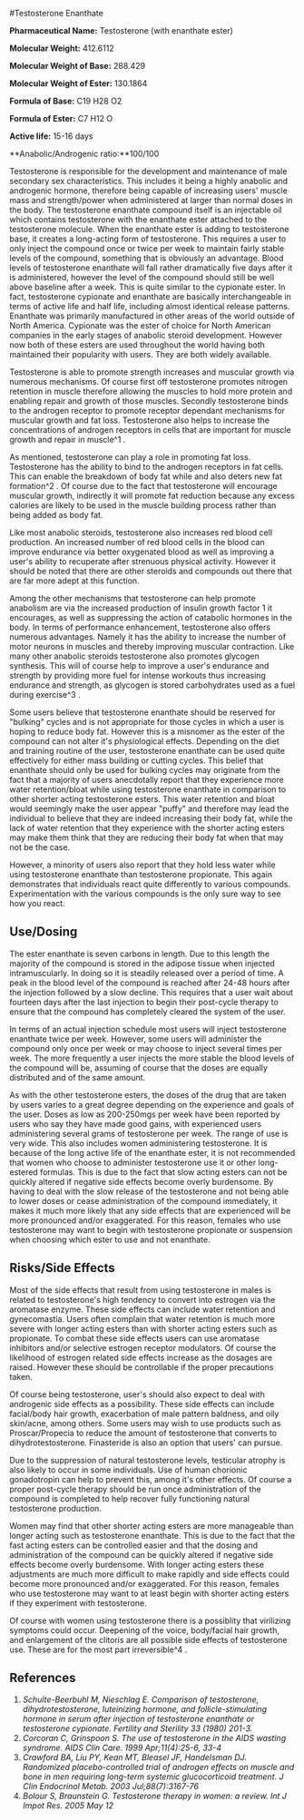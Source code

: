 #Testosterone Enanthate

**Pharmaceutical Name:** Testosterone (with enanthate ester)

**Molecular Weight:** 412.6112

**Molecular Weight of Base:** 288.429

**Molecular Weight of Ester:** 130.1864

**Formula of Base:** C19 H28 O2

**Formula of Ester:** C7 H12 O

**Active life:** 15-16 days

**Anabolic/Androgenic ratio:**100/100

Testosterone is responsible for the development and maintenance of male secondary sex characteristics. This includes it being a highly anabolic and androgenic hormone, therefore being capable of increasing users' muscle mass and strength/power when administered at larger than normal doses in the body. The testosterone enanthate compound itself is an injectable oil which contains testosterone with the enanthate ester attached to the testosterone molecule. When the enanthate ester is adding to testosterone base, it creates a long-acting form of testosterone. This requires a user to only inject the compound once or twice per week to maintain fairly stable levels of the compound, something that is obviously an advantage. Blood levels of testosterone enanthate will fall rather dramatically five days after it is administered, however the level of the compound should still be well above baseline after a week. This is quite similar to the cypionate ester. In fact, testosterone cypionate and enanthate are basically interchangeable in terms of active life and half life, including almost identical release patterns. Enanthate was primarily manufactured in other areas of the world outside of North America. Cypionate was the ester of choice for North American companies in the early stages of anabolic steroid development. However now both of these esters are used throughout the world having both maintained their popularity with users. They are both widely available. 

Testosterone is able to promote strength increases and muscular growth via numerous mechanisms. Of course first off testosterone promotes nitrogen retention in muscle therefore allowing the muscles to hold more protein and enabling repair and growth of those muscles. Secondly testosterone binds to the androgen receptor to promote receptor dependant mechanisms for muscular growth and fat loss. Testosterone also helps to increase the concentrations of androgen receptors in cells that are important for muscle growth and repair in muscle^1 .

As mentioned, testosterone can play a role in promoting fat loss. Testosterone has the ability to bind to the androgen receptors in fat cells. This can enable the breakdown of body fat while and also deters new fat formation^2 . Of course due to the fact that testosterone will encourage muscular growth, indirectly it will promote fat reduction because any excess calories are likely to be used in the muscle building process rather than being added as body fat. 

Like most anabolic steroids, testosterone also increases red blood cell production. An increased number of red blood cells in the blood can improve endurance via better oxygenated blood as well as improving a user's ability to recuperate after strenuous physical activity. However it should be noted that there are other steroids and compounds out there that are far more adept at this function. 

Among the other mechanisms that testosterone can help promote anabolism are via the increased production of insulin growth factor 1 it encourages, as well as suppressing the action of catabolic hormones in the body. In terms of performance enhancement, testosterone also offers numerous advantages. Namely it has the ability to increase the number of motor neurons in muscles and thereby improving muscular contraction. Like many other anabolic steroids testosterone also promotes glycogen synthesis. This will of course help to improve a user's endurance and strength by providing more fuel for intense workouts thus increasing endurance and strength, as glycogen is stored carbohydrates used as a fuel during exercise^3 .

Some users believe that testosterone enanthate should be reserved for "bulking" cycles and is not appropriate for those cycles in which a user is hoping to reduce body fat. However this is a misnomer as the ester of the compound can not alter it's physiological effects. Depending on the diet and training routine of the user, testosterone enanthate can be used quite effectively for either mass building or cutting cycles. This belief that enanthate should only be used for bulking cycles may originate from the fact that a majority of users anecdotally report that they experience more water retention/bloat while using testosterone enanthate in comparison to other shorter acting testosterone esters. This water retention and bloat would seemingly make the user appear "puffy" and therefore may lead the individual to believe that they are indeed increasing their body fat, while the lack of water retention that they experience with the shorter acting esters may make them think that they are reducing their body fat when that may not be the case. 

However, a minority of users also report that they hold less water while using testosterone enanthate than testosterone propionate. This again demonstrates that individuals react quite differently to various compounds. Experimentation with the various compounds is the only sure way to see how you react.

## Use/Dosing

The ester enanthate is seven carbons in length. Due to this length the majority of the compound is stored in the adipose tissue when injected intramuscularly. In doing so it is steadily released over a period of time. A peak in the blood level of the compound is reached after 24-48 hours after the injection followed by a slow decline. This requires that a user wait about fourteen days after the last injection to begin their post-cycle therapy to ensure that the compound has completely cleared the system of the user.

In terms of an actual injection schedule most users will inject testosterone enanthate twice per week. However, some users will administer the compound only once per week or may choose to inject several times per week. The more frequently a user injects the more stable the blood levels of the compound will be, assuming of course that the doses are equally distributed and of the same amount.

As with the other testosterone esters, the doses of the drug that are taken by users varies to a great degree depending on the experience and goals of the user. Doses as low as 200-250mgs per week have been reported by users who say they have made good gains, with experienced users administering several grams of testosterone per week. The range of use is very wide. This also includes women administering testosterone. It is because of the long active life of the enanthate ester, it is not recommended that women who choose to administer testosterone use it or other long-estered formulas. This is due to the fact that slow acting esters can not be quickly altered if negative side effects become overly burdensome. By having to deal with the slow release of the testosterone and not being able to lower doses or cease administration of the compound immediately, it makes it much more likely that any side effects that are experienced will be more pronounced and/or exaggerated. For this reason, females who use testosterone may want to begin with testosterone propionate or suspension when choosing which ester to use and not enanthate.

## Risks/Side Effects

Most of the side effects that result from using testosterone in males is related to testosterone's high tendency to convert into estrogen via the aromatase enzyme. These side effects can include water retention and gynecomastia. Users often complain that water retention is much more severe with longer acting esters than with shorter acting esters such as propionate. To combat these side effects users can use aromatase inhibitors and/or selective estrogen receptor modulators. Of course the likelihood of estrogen related side effects increase as the dosages are raised. However these should be controllable if the proper precautions taken. 

Of course being testosterone, user's should also expect to deal with androgenic side effects as a possibility. These side effects can include facial/body hair growth, exacerbation of male pattern baldness, and oily skin/acne, among others. Some users may wish to use products such as Proscar/Propecia to reduce the amount of testosterone that converts to dihydrotestosterone. Finasteride is also an option that users' can pursue. 

Due to the suppression of natural testosterone levels, testicular atrophy is also likely to occur in some individuals. Use of human chorionic gonadotropin can help to prevent this, among it's other effects. Of course a proper post-cycle therapy should be run once administration of the compound is completed to help recover fully functioning natural testosterone production. 

Women may find that other shorter acting esters are more manageable than longer acting such as testosterone enanthate. This is due to the fact that the fast acting esters can be controlled easier and that the dosing and administration of the compound can be quickly altered if negative side effects become overly burdensome. With longer acting esters these adjustments are much more difficult to make rapidly and side effects could become more pronounced and/or exaggerated. For this reason, females who use testosterone may want to at least begin with shorter acting esters if they experiment with testosterone.

Of course with women using testosterone there is a possiblity that virilizing symptoms could occur. Deepening of the voice, body/facial hair growth, and enlargement of the clitoris are all possible side effects of testosterone use. These are for the most part irreversible^4 . 

## References

1. *Schulte-Beerbuhl M, Nieschlag E. Comparison of testosterone, dihydrotestosterone, luteinizing hormone, and follicle-stimulating hormone in serum after injection of testosterone enanthate or testosterone cypionate. Fertility and Sterility 33 (1980) 201-3.*
2. *Corcoran C, Grinspoon S. The use of testosterone in the AIDS wasting syndrome. AIDS Clin Care. 1999 Apr;11(4):25-6, 33-4*
3. *Crawford BA, Liu PY, Kean MT, Bleasel JF, Handelsman DJ. Randomized placebo-controlled trial of androgen effects on muscle and bone in men requiring long-term systemic glucocorticoid treatment. J Clin Endocrinol Metab. 2003 Jul;88(7):3167-76*
4. *Bolour S, Braunstein G. Testosterone therapy in women: a review. Int J Impot Res. 2005 May 12*